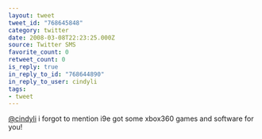 ```yaml
---
layout: tweet
tweet_id: "768645848"
category: twitter
date: 2008-03-08T22:23:25.000Z
source: Twitter SMS
favorite_count: 0
retweet_count: 0
is_reply: true
in_reply_to_id: "768644890"
in_reply_to_user: cindyli
tags:
- tweet
---
```


[@cindyli](https://twitter.com/@cindyli) i forgot to mention i9e got some xbox360 games and software for you!

